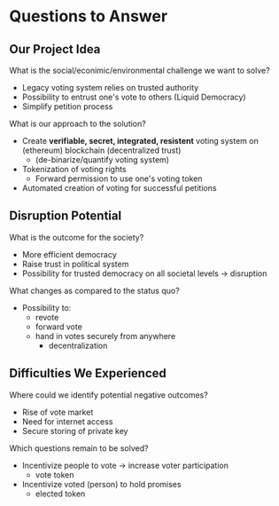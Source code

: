 # Questions to Answer

## Our Project Idea
What is the social/econimic/environmental challenge we want to solve?
- Legacy voting system relies on trusted authority
- Possibility to entrust one's vote to others (Liquid Democracy)
- Simplify petition process

What is our approach to the solution?
- Create **verifiable, secret, integrated, resistent** voting system on (ethereum) blockchain (decentralized trust)
  - (de-binarize/quantify voting system)
- Tokenization of voting rights
  - Forward permission to use one's voting token
- Automated creation of voting for successful petitions

## Disruption Potential
What is the outcome for the society?
- More efficient democracy
- Raise trust in political system
- Possibility for trusted democracy on all societal levels -> disruption

What changes as compared to the status quo?
- Possibility to:
  - revote
  - forward vote
  - hand in votes securely from anywhere
    - decentralization

## Difficulties We Experienced
Where could we identify potential negative outcomes?
- Rise of vote market
- Need for internet access
- Secure storing of private key

Which questions remain to be solved?
- Incentivize people to vote -> increase voter participation
  - vote token
- Incentivize voted (person) to hold promises
  - elected token
